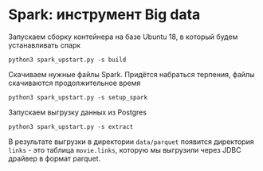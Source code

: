 # Spark: инструмент Big data

Запускаем сборку контейнера на базе Ubuntu 18, в который будем устанавливать спарк

```shell
python3 spark_upstart.py -s build
```

Скачиваем нужные файлы Spark. Придётся набраться терпения, файлы скачиваются продолжительное время
```shell
python3 spark_upstart.py -s setup_spark
```

Запускаем выгрузку данных из Postgres
```shell
python3 spark_upstart.py -s extract
```

В результате выгрузки в директории `data/parquet` появится директория `links` - это таблица `movie.links`, которую мы выгрузили через JDBC драйвер в формат parquet.






